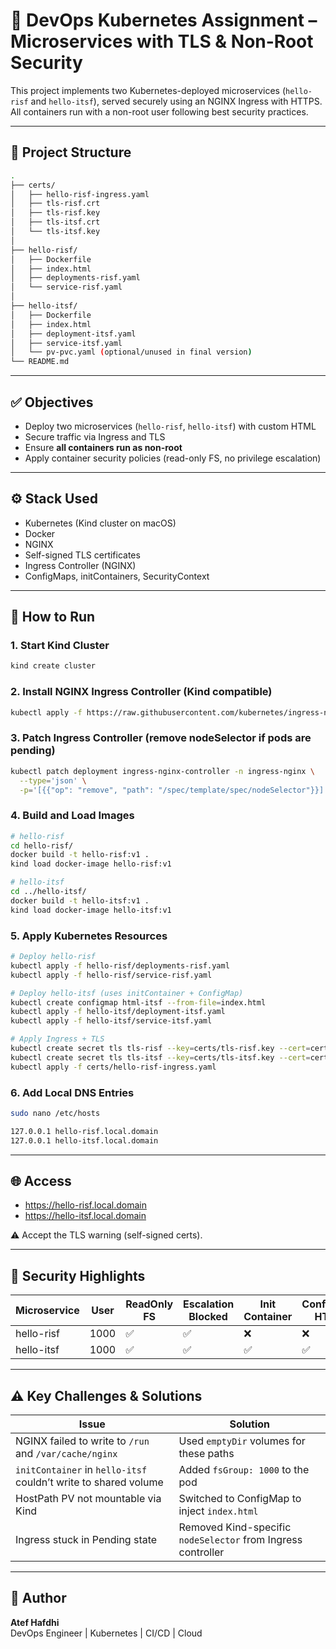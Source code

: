# 🚀 DevOps Kubernetes Assignment – Microservices with TLS & Non-Root Security

This project implements two Kubernetes-deployed microservices (`hello-risf` and `hello-itsf`), served securely using an NGINX Ingress with HTTPS. All containers run with a non-root user following best security practices.

---

## 📁 Project Structure

```bash
.
├── certs/
│   ├── hello-risf-ingress.yaml
│   ├── tls-risf.crt
│   ├── tls-risf.key
│   ├── tls-itsf.crt
│   └── tls-itsf.key
│
├── hello-risf/
│   ├── Dockerfile
│   ├── index.html
│   ├── deployments-risf.yaml
│   └── service-risf.yaml
│
├── hello-itsf/
│   ├── Dockerfile
│   ├── index.html
│   ├── deployment-itsf.yaml
│   ├── service-itsf.yaml
│   └── pv-pvc.yaml (optional/unused in final version)
└── README.md
```

---

## ✅ Objectives

- Deploy two microservices (`hello-risf`, `hello-itsf`) with custom HTML
- Secure traffic via Ingress and TLS
- Ensure **all containers run as non-root**
- Apply container security policies (read-only FS, no privilege escalation)

---

## ⚙️ Stack Used

- Kubernetes (Kind cluster on macOS)
- Docker
- NGINX
- Self-signed TLS certificates
- Ingress Controller (NGINX)
- ConfigMaps, initContainers, SecurityContext

---

## 🧪 How to Run

### 1. Start Kind Cluster

```bash
kind create cluster
```

### 2. Install NGINX Ingress Controller (Kind compatible)

```bash
kubectl apply -f https://raw.githubusercontent.com/kubernetes/ingress-nginx/controller-v1.9.4/deploy/static/provider/kind/deploy.yaml
```

### 3. Patch Ingress Controller (remove nodeSelector if pods are pending)

```bash
kubectl patch deployment ingress-nginx-controller -n ingress-nginx \
  --type='json' \
  -p='[{{"op": "remove", "path": "/spec/template/spec/nodeSelector"}}]'
```

### 4. Build and Load Images

```bash
# hello-risf
cd hello-risf/
docker build -t hello-risf:v1 .
kind load docker-image hello-risf:v1

# hello-itsf
cd ../hello-itsf/
docker build -t hello-itsf:v1 .
kind load docker-image hello-itsf:v1
```

### 5. Apply Kubernetes Resources

```bash
# Deploy hello-risf
kubectl apply -f hello-risf/deployments-risf.yaml
kubectl apply -f hello-risf/service-risf.yaml

# Deploy hello-itsf (uses initContainer + ConfigMap)
kubectl create configmap html-itsf --from-file=index.html
kubectl apply -f hello-itsf/deployment-itsf.yaml
kubectl apply -f hello-itsf/service-itsf.yaml

# Apply Ingress + TLS
kubectl create secret tls tls-risf --key=certs/tls-risf.key --cert=certs/tls-risf.crt
kubectl create secret tls tls-itsf --key=certs/tls-itsf.key --cert=certs/tls-itsf.crt
kubectl apply -f certs/hello-risf-ingress.yaml
```

### 6. Add Local DNS Entries

```bash
sudo nano /etc/hosts
```

```txt
127.0.0.1 hello-risf.local.domain
127.0.0.1 hello-itsf.local.domain
```

---

## 🌐 Access

- https://hello-risf.local.domain
- https://hello-itsf.local.domain

⚠️ Accept the TLS warning (self-signed certs).

---

## 🔐 Security Highlights

| Microservice   | User  | ReadOnly FS | Escalation Blocked | Init Container | ConfigMap HTML |
|----------------|-------|-------------|---------------------|----------------|----------------|
| hello-risf     | 1000  | ✅           | ✅                   | ❌             | ❌              |
| hello-itsf     | 1000  | ✅           | ✅                   | ✅             | ✅              |

---

## ⚠️ Key Challenges & Solutions

| Issue | Solution |
|-------|----------|
| NGINX failed to write to `/run` and `/var/cache/nginx` | Used `emptyDir` volumes for these paths |
| `initContainer` in `hello-itsf` couldn’t write to shared volume | Added `fsGroup: 1000` to the pod |
| HostPath PV not mountable via Kind | Switched to ConfigMap to inject `index.html` |
| Ingress stuck in Pending state | Removed Kind-specific `nodeSelector` from Ingress controller |

---

## 🙋 Author

**Atef Hafdhi**  
DevOps Engineer | Kubernetes | CI/CD | Cloud  

